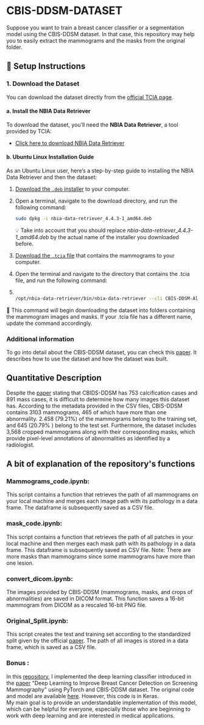 # CBIS-DDSM-DATASET
Suppose you want to train a breast cancer classifier or a segmentation model using the CBIS-DDSM dataset. In that case, this repository may help you to easily extract the mammograms and the masks from the original folder.

## 🔧 Setup Instructions

### 1. Download the Dataset

You can download the dataset directly from the [official TCIA page](https://wiki.cancerimagingarchive.net/pages/viewpage.action?pageId=22516629).

#### a. Install the NBIA Data Retriever

To download the dataset, you’ll need the **NBIA Data Retriever**, a tool provided by TCIA:

- [Click here to download NBIA Data Retriever](https://wiki.cancerimagingarchive.net/display/NBIA/Version+4.4.3)

#### b. Ubuntu Linux Installation Guide

As an Ubuntu Linux user, here’s a step-by-step guide to installing the NBIA Data Retriever and then the dataset:

1. [Download the `.deb` installer](https://github.com/CBIIT/NBIA-TCIA/releases/download/DR-4_4_3-TCIA-20240916-1/nbia-data-retriever_4.4.3-1_amd64.deb) to your computer.

2. Open a terminal, navigate to the download directory, and run the following command:

   ```bash
   sudo dpkg -i nbia-data-retriever_4.4.3-1_amd64.deb

    ``` 

   💡  Take into account that you should replace _nbia-data-retriever_4.4.3-1_amd64.deb_ by the actual name of the installer you downloaded before.

3. [Download the `.tcia` file](https://www.cancerimagingarchive.net/wp-content/uploads/CBIS-DDSM-All-doiJNLP-zzWs5zfZ.tcia) that contains the mammograms to your computer.
4. Open the terminal and navigate to the directory that contains the .tcia file, and run the following command:

5.  ```bash
   
    /opt/nbia-data-retriever/bin/nbia-data-retriever --cli CBIS-DDSM-All-doiJNLP-zzWs5zfZ.tcia

    ```
   📁 This command will begin downloading the dataset into folders containing the mammogram images and masks. If your .tcia file has a different name, update the command accordingly.

### Additional information 
To go into detail about the CBIS-DDSM dataset, you can check this [paper](https://www.nature.com/articles/sdata2017177). It describes how to use the dataset and how the dataset was built. 

## Quantitative Description

Despite the [paper](https://www.nature.com/articles/sdata2017177) stating that CBIDS-DDSM has 753 calcification cases and 891 mass cases, it is difficult to determine how many images this dataset has. According to the metadata provided in the CSV files, CBIS-DDSM contains 3103 mammograms, 465 of which have more than one abnormality. 2.458 (79.21%) of the mammograms belong to the training set, and 645 (20.79% ) belong to the test set. Furthermore, the dataset includes 3,568 cropped mammograms along with their corresponding masks, which provide pixel-level annotations of abnormalities as identified by a radiologist.

## A bit of explanation of the repository's functions
### Mammograms_code.ipynb:
This script contains a function that retrieves the path of all mammograms on your local machine and merges each image path with its pathology in a data frame. The dataframe is subsequently saved as a CSV file. 
### mask_code.ipynb:
This script contains a function that retrieves the path of all patches in your local machine and then merges each mask path with its pathology in a data frame. This dataframe is subsequently  saved as CSV file. Note: There are more masks than mammograms since some mammograms have more than one lesion.

### convert_dicom.ipynb:
The  images provided by CBIS-DDSM  (mammograms, masks, and crops of abnormalities)  are saved in DICOM format. This function saves a 16-bit mammogram from DICOM as a rescaled 16-bit PNG file.

### Original_Split.ipynb:

This script creates the test and training set according to the standardized split given by the official [paper](https://www.nature.com/articles/sdata2017177). The path of all images is stored in a data frame, which is saved as a CSV file.

### Bonus :
In this [repository](https://github.com/sposso/Deep_learning_to_improve_breast_Cancer_pytorch), I implemented the deep learning classifier introduced in the [paper](https://www.nature.com/articles/s41598-019-48995-4) "Deep Learning to Improve Breast Cancer Detection on Screening Mammography" using PyTorch and CBIS-DDSM dataset.  The original code and model are available [here](https://github.com/lishen/end2end-all-conv). However, this  code is in Keras.  
My  main goal is to provide an understandable implementation of this model, which can be helpful for everyone, especially those who are beginning to work with deep learning and are interested in medical applications.


